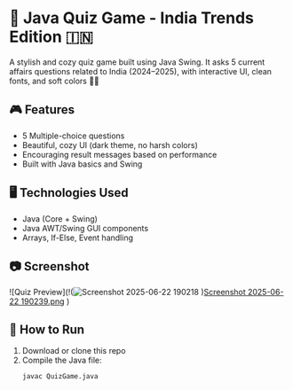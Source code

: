 # 🧠 Java Quiz Game - India Trends Edition 🇮🇳

A stylish and cozy quiz game built using Java Swing. It asks 5 current affairs questions related to India (2024–2025), with interactive UI, clean fonts, and soft colors 🌙✨

## 🎮 Features
- 5 Multiple-choice questions
- Beautiful, cozy UI (dark theme, no harsh colors)
- Encouraging result messages based on performance
- Built with Java basics and Swing

## 🖥️ Technologies Used
- Java (Core + Swing)
- Java AWT/Swing GUI components
- Arrays, If-Else, Event handling

## 📷 Screenshot
![Quiz Preview](!(![Screenshot 2025-06-22 190218](https://github.com/user-attachments/assets/e61c2e7b-40a2-46f2-8966-3d34a1c48a1f)
)[Screenshot 2025-06-22 190239.png](https://github.com/user-attachments/assets/9f6db3f2-f996-49fd-8045-053d7c56c60b)
)

## 🚀 How to Run

1. Download or clone this repo  
2. Compile the Java file:
   ```bash
   javac QuizGame.java

